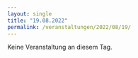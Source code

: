 ```yaml
---
layout: single
title: "19.08.2022"
permalink: /veranstaltungen/2022/08/19/
---
```


Keine Veranstaltung an diesem Tag.
